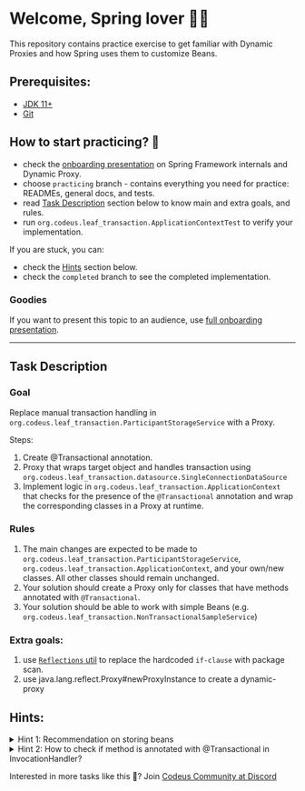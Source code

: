 # Welcome, Spring lover 🧑‍💻

This repository contains practice exercise to get familiar with Dynamic Proxies and how Spring uses them to customize Beans.

## Prerequisites:
* [JDK 11+](https://jdk.java.net/11/)
* [Git](https://git-scm.com/book/en/v2/Getting-Started-Installing-Git)

## How to start practicing? 💪
* check the [onboarding presentation](https://github.com/SergiiKravchuk/Leaf-Transaction/blob/practicing/Codeus%20Leaf%20Transaction%20Short.pdf) on Spring Framework internals and Dynamic Proxy.
* choose `practicing` branch - contains everything you need for practice: READMEs, general docs, and tests.
* read [Task Description](README.md#task-description) section below to know main and extra goals, and rules.
* run `org.codeus.leaf_transaction.ApplicationContextTest` to verify your implementation.

If you are stuck, you can:
* check the [Hints](README.md#hints) section below.
* check the `completed` branch to see the completed implementation.

### Goodies
If you want to present this topic to an audience, use [full onboarding presentation](https://github.com/SergiiKravchuk/Leaf-Transaction/blob/practicing/Codeus%20Leaf%20Transaction.pptx).

___
## Task Description

### Goal
Replace manual transaction handling in `org.codeus.leaf_transaction.ParticipantStorageService` with a Proxy.

Steps:
1. Create @Transactional annotation. 
2. Proxy that wraps target object and handles transaction using `org.codeus.leaf_transaction.datasource.SingleConnectionDataSource`
3. Implement logic in `org.codeus.leaf_transaction.ApplicationContext` that checks for the presence of the `@Transactional` annotation and wrap the corresponding classes in a Proxy at runtime.

### Rules
1. The main changes are expected to be made to `org.codeus.leaf_transaction.ParticipantStorageService`, `org.codeus.leaf_transaction.ApplicationContext`, and your own/new classes. All other classes should remain unchanged.
2. Your solution should create a Proxy only for classes that have methods annotated with `@Transactional`. 
3. Your solution should be able to work with simple Beans (e.g. `org.codeus.leaf_transaction.NonTransactionalSampleService`)

### Extra goals:
1. use [`Reflections` util](https://mvnrepository.com/artifact/org.reflections/reflections/0.10.2) to replace the hardcoded `if-clause` with package scan.
2. use java.lang.reflect.Proxy#newProxyInstance to create a dynamic-proxy


## Hints:
<details> 
  <summary>Hint 1: Recommendation on storing beans </summary>
   1. Create a class that will serve as a container for the Bean instance and its interfaces from the original class (not Proxy). 
   2. Add method - hasInterface - that accepts interface as Class<?>, and checks if that given interface is in list of the preserved interfaces. If yes, return true - client asks for this Bean.
   2. Wrap all available Beans in this container and store them all as a list.
   3. In ApplicationContext.getBean, go through the list and call that hasInterface to verify if the ApplicationContext contains requested Bean.
</details>
<details> 
  <summary>Hint 2: How to check if method is annotated with @Transactional in InvocationHandler? </summary>
   - When creating an instance of the InvocationHandler, pass the original bean class and preserve it in the InvocationHandler. Then use this class to retrieve methods annotated with @Transactional.
</details>

Interested in more tasks like this 🤔? Join [Codeus Community at Discord](https://discord.com/invite/WpUc2ZYHmE)